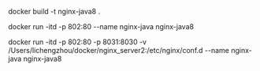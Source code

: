 docker build -t nginx-java8 .

docker run -itd -p 802:80 --name nginx-java nginx-java8

docker run -itd -p 802:80 -p 8031:8030 -v /Users/lichengzhou/docker/nginx_server2:/etc/nginx/conf.d --name nginx-java nginx-java8
